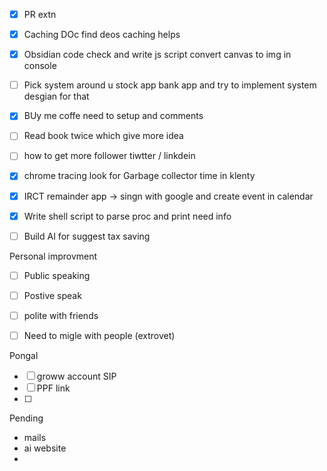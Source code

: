 
- [x] PR extn
- [x] Caching DOc find deos caching helps
- [x] Obsidian code check and write js script convert canvas to img in console
- [ ] Pick system around u stock app bank app and try to implement system desgian for that
- [x] BUy me coffe need to setup and comments
- [ ] Read book twice which give more idea
- [ ]  how to get more follower tiwtter / linkdein
- [x] chrome tracing look for Garbage collector time in klenty
- [x] IRCT remainder app -> singn with google and create event in calendar 
- [x] Write shell script to parse proc and print need info
- [ ] Build AI for suggest tax saving



Personal improvment
- [ ] Public speaking 
- [ ] Postive speak
- [ ] polite with friends
- [ ] Need to migle with people (extrovet)


Pongal



- [ ] groww account SIP
- [ ] PPF link
- [ ] 



Pending
- mails
- ai website
- 